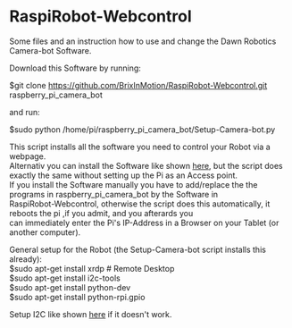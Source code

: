 # RaspiRobot-Webcontrol
Some files and an instruction how to use and change the Dawn Robotics Camera-bot Software.

Download this Software by running: <br/>

$git clone https://github.com/BrixInMotion/RaspiRobot-Webcontrol.git raspberry_pi_camera_bot <br/>

and run: <br/>

$sudo python /home/pi/raspberry_pi_camera_bot/Setup-Camera-bot.py <br/>

This script installs all the software you need to control your Robot via a webpage. <br/>
Alternativ you can install the Software like shown 
[here](http://web.archive.org/web/20151023223534/http://www.dawnrobotics.co.uk/creating-a-dawn-robotics-sd-card/), 
but the script does exactly the same without setting up the Pi as an Access point. <br/>
If you install the Software manually you have to add/replace the the programs in raspberry_pi_camera_bot by the Software in <br/> RaspiRobot-Webcontrol, otherwise the script does this automatically, it reboots the pi ,if you admit, and you afterards you <br/>
can immediately enter the Pi's IP-Address in a Browser on your Tablet (or another computer). <br/>

General setup for the Robot (the Setup-Camera-bot script installs this already): <br/>
$sudo apt-get install xrdp    # Remote Desktop <br/>
$sudo apt-get install i2c-tools <br/>
$sudo apt-get install python-dev <br/>
$sudo apt-get install python-rpi.gpio <br/>

Setup I2C like shown [here](https://learn.adafruit.com/adafruits-raspberry-pi-lesson-4-gpio-setup/configuring-i2c) if it doesn't work.
